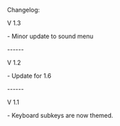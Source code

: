 Changelog:

V 1.3

\- Minor update to sound menu

\------

V 1.2

\- Update for 1.6

\------

V 1.1

\- Keyboard subkeys are now themed.